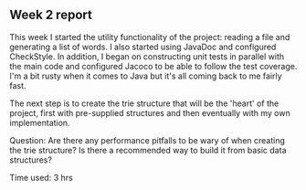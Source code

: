 ## Week 2 report ##

This week I started the utility functionality of the project: reading a
file and generating a list of words.
I also started using JavaDoc and configured CheckStyle. In addition, I began on constructing unit tests in parallel with the main code and configured Jacoco to be able to follow the test coverage.
I'm a bit rusty when it comes to Java but it's all coming back to me fairly fast.

The next step is to create the trie structure that will be the 'heart' of the project, first with pre-supplied structures and then eventually with my own implementation.

Question: Are there any performance pitfalls to be wary of when creating the trie structure? Is there a recommended way to build it from basic data structures?


Time used: 3 hrs
